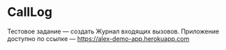 # CallLog
Тестовое задание — создать Журнал входящих вызовов.
Приложение доступно по ссылке — https://alex-demo-app.herokuapp.com
